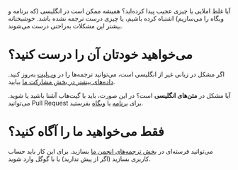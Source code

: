 آیا غلط املایی یا چیزی عجیب پیدا کرده‌اید؟ همیشه ممکن است در انگلیسی (که برنامه و وبگاه را می‌سازیم) اشتباه کرده باشیم، یا چیزی درست ترجمه نشده باشد. خوشبختانه بیشتر این مشکلات به‌راحتی درست می‌شوند.

# می‌خواهید خودتان آن را درست کنید؟

اگر مشکل در زبانی غیر از انگلیسی است، می‌توانید ترجمه‌ها را در [وب‌لیت](https://hosted.weblate.org/projects/antennapod/) به‌روز کنید. [داده‌های بیشتر در بخش مشارکت ما](/contribute/translate) بیابید.

آیا مشکل در **متن‌های انگلیسی** است؟ در این صورت، باید با گیت‌هاب آشنا باشید یا شوید. می‌توانید Pull Request برای [برنامه](https://github.com/AntennaPod/AntennaPod/) یا [وبگاه](https://github.com/AntennaPod/antennapod.github.io) بفرستید.

# فقط می‌خواهید ما را آگاه کنید؟

می‌توانید فرسته‌ای در [بخش ترجمه‌های انجمن ما](https://forum.antennapod.org/c/translations/11) بسازید. برای این کار باید حساب کاربری بسازید (اگر از پیش ندارید) یا با گوگل وارد شوید.

